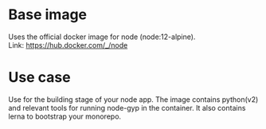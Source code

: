 # Base image
Uses the official docker image for node (node:12-alpine).  
Link: https://hub.docker.com/_/node

# Use case
Use for the building stage of your node app. The image contains python(v2) and relevant tools for running node-gyp in the container. It also contains lerna to bootstrap your monorepo.
